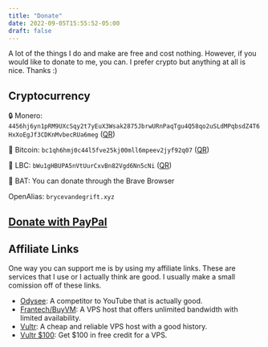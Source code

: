 ```yaml
---
title: "Donate"
date: 2022-09-05T15:55:52-05:00
draft: false
---
```


A lot of the things I do and make are free and cost nothing.
However, if you would like to donate to me, you can.
I prefer crypto but anything at all is nice. Thanks :)

## Cryptocurrency

🔒 Monero: `4456hj6yn1pRM9UXcSqy2t7yEuX3Wsak2875JbrwURnPaqTgu4Q58qo2uSLdMPqbsdZ4T6HxXoEgJf3CDKnMvbecRUa6meg` ([QR](/p/xmr-qr.png))

💸 Bitcoin: `bc1qh6hmj0c44l5fve25kj00mll6mpeev2jyf92q07` ([QR](/p/btc-qr.png))

📕 LBC: `bWu1gHBUPA5nVtUurCxvBn82Vgd6Nn5cNi` ([QR](/p/lbc-qr.png))

🦁 BAT: You can donate through the Brave Browser

OpenAlias: `brycevandegrift.xyz`

## [Donate with PayPal](https://paypal.me/brycevandegrift)

## Affiliate Links

One way you can support me is by using my affiliate links. These are services
that I use or I actually think are good. I usually make a small comission off
of these links.

- [Odysee](https://odysee.com/$/invite/@bryce:c): A competitor to YouTube that is actually good.
- [Frantech/BuyVM](https://my.frantech.ca/aff.php?aff=6418): A VPS host that offers unlimited bandwidth with limited availability.
- [Vultr](https://www.vultr.com/?ref=9386356): A cheap and reliable VPS host with a good history.
- [Vultr $100](https://www.vultr.com/?ref=9386357-8H): Get $100 in free credit for a VPS.
